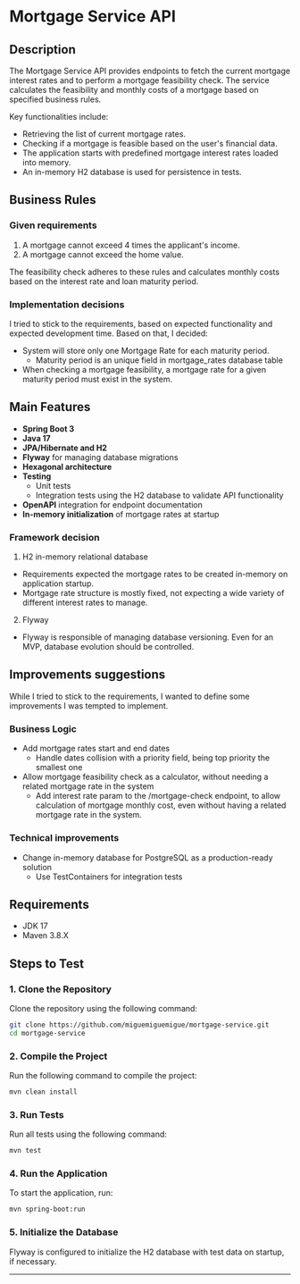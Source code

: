 # Mortgage Service API

## Description

The Mortgage Service API provides endpoints to fetch the current mortgage interest rates and to perform a mortgage feasibility check. The service calculates the feasibility and monthly costs of a mortgage based on specified business rules.

Key functionalities include:
* Retrieving the list of current mortgage rates.
* Checking if a mortgage is feasible based on the user's financial data.
* The application starts with predefined mortgage interest rates loaded into memory.
* An in-memory H2 database is used for persistence in tests.

## Business Rules
### Given requirements
1. A mortgage cannot exceed 4 times the applicant's income.
2. A mortgage cannot exceed the home value.

The feasibility check adheres to these rules and calculates monthly costs based on the interest rate and loan maturity period.

### Implementation decisions
I tried to stick to the requirements, based on expected functionality and expected development time. Based on that, I decided:
* System will store only one Mortgage Rate for each maturity period.
  * Maturity period is an unique field in mortgage_rates database table
* When checking a mortgage feasibility, a mortgage rate for a given maturity period must exist in the system.

## Main Features
* **Spring Boot 3**
* **Java 17**
* **JPA/Hibernate and H2**
* **Flyway** for managing database migrations
* **Hexagonal architecture**
* **Testing**
  * Unit tests
  * Integration tests using the H2 database to validate API functionality
* **OpenAPI** integration for endpoint documentation
* **In-memory initialization** of mortgage rates at startup

### Framework decision
1. H2 in-memory relational database
* Requirements expected the mortgage rates to be created in-memory on application startup.
* Mortgage rate structure is mostly fixed, not expecting a wide variety of different interest rates to manage.

2. Flyway
* Flyway is responsible of managing database versioning. Even for an MVP, database evolution should be controlled. 

## Improvements suggestions

While I tried to stick to the requirements, I wanted to define some improvements I was tempted to implement.

### Business Logic
* Add mortgage rates start and end dates
  * Handle dates collision with a priority field, being top priority the smallest one
* Allow mortgage feasibility check as a calculator, without needing a related mortgage rate in the system
  * Add interest rate param to the /mortgage-check endpoint, to allow calculation of mortgage monthly cost, even without having a related mortgage rate in the system.

### Technical improvements
* Change in-memory database for PostgreSQL as a production-ready solution
  * Use TestContainers for integration tests
## Requirements

- JDK 17
- Maven 3.8.X

## Steps to Test

### 1. Clone the Repository

Clone the repository using the following command:

```bash
git clone https://github.com/miguemiguemigue/mortgage-service.git
cd mortgage-service
```

### 2. Compile the Project

Run the following command to compile the project:

```bash
mvn clean install
```

### 3. Run Tests

Run all tests using the following command:

```bash
mvn test
```

### 4. Run the Application

To start the application, run:

```bash
mvn spring-boot:run
```

### 5. Initialize the Database

Flyway is configured to initialize the H2 database with test data on startup, if necessary.

---

